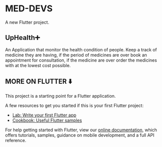 # MED-DEVS

A new Flutter project.

## UpHealth➕

An Application that monitor the health condition of people.
Keep a track of medicine they are having, if the period of medicines are over book an appointment for consultation, if the medicine are over order the medicines with at the lowest cost possible. 


## MORE ON FLUTTER ⬇️

This project is a starting point for a Flutter application.

A few resources to get you started if this is your first Flutter project:

- [Lab: Write your first Flutter app](https://flutter.dev/docs/get-started/codelab)
- [Cookbook: Useful Flutter samples](https://flutter.dev/docs/cookbook)

For help getting started with Flutter, view our
[online documentation](https://flutter.dev/docs), which offers tutorials,
samples, guidance on mobile development, and a full API reference.
